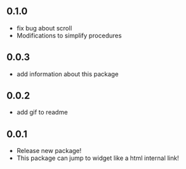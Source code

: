 ## 0.1.0
* fix bug about scroll
* Modifications to simplify procedures

## 0.0.3
* add information about this package

## 0.0.2
* add gif to readme

## 0.0.1

* Release new package!
* This package can jump to widget like a html internal link!
